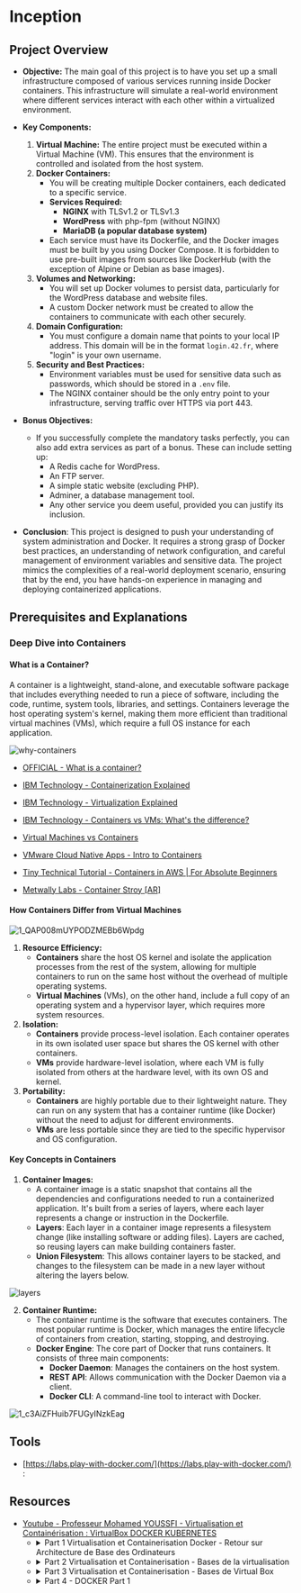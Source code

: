 # Inception

## Project Overview

- **Objective:** The main goal of this project is to have you set up a small infrastructure composed of various services running inside Docker containers. This infrastructure will simulate a real-world environment where different services interact with each other within a virtualized environment.

- **Key Components:**
	1. **Virtual Machine:** The entire project must be executed within a Virtual Machine (VM). This ensures that the environment is controlled and isolated from the host system.
	2. **Docker Containers:**
		- You will be creating multiple Docker containers, each dedicated to a specific service.
		- **Services Required:**
			- **NGINX** with TLSv1.2 or TLSv1.3
			- **WordPress** with php-fpm (without NGINX)
			- **MariaDB (a popular database system)**
		- Each service must have its Dockerfile, and the Docker images must be built by you using Docker Compose. It is forbidden to use pre-built images from sources like DockerHub (with the exception of Alpine or Debian as base images).
	3. **Volumes and Networking:**
		- You will set up Docker volumes to persist data, particularly for the WordPress database and website files.
		- A custom Docker network must be created to allow the containers to communicate with each other securely.
	4. **Domain Configuration:**
		- You must configure a domain name that points to your local IP address. This domain will be in the format `login.42.fr`, where "login" is your own username.
	5. **Security and Best Practices:**
		- Environment variables must be used for sensitive data such as passwords, which should be stored in a `.env` file.
		- The NGINX container should be the only entry point to your infrastructure, serving traffic over HTTPS via port 443.

- **Bonus Objectives:**
	- If you successfully complete the mandatory tasks perfectly, you can also add extra services as part of a bonus. These can include setting up:
		- A Redis cache for WordPress.
		- An FTP server.
		- A simple static website (excluding PHP).
		- Adminer, a database management tool.
		- Any other service you deem useful, provided you can justify its inclusion.
- **Conclusion**:
This project is designed to push your understanding of system administration and Docker. It requires a strong grasp of Docker best practices, an understanding of network configuration, and careful management of environment variables and sensitive data. The project mimics the complexities of a real-world deployment scenario, ensuring that by the end, you have hands-on experience in managing and deploying containerized applications.


## Prerequisites and Explanations

### Deep Dive into Containers

#### What is a Container?

A container is a lightweight, stand-alone, and executable software package that includes everything needed to run a piece of software, including the code, runtime, system tools, libraries, and settings. Containers leverage the host operating system's kernel, making them more efficient than traditional virtual machines (VMs), which require a full OS instance for each application.

![why-containers](https://github.com/user-attachments/assets/508629cd-5bed-4ca3-9223-2bad4a2e824d)


- [OFFICIAL - What is a container? ](https://www.docker.com/resources/what-container/)
- [IBM Technology - Containerization Explained](https://youtu.be/0qotVMX-J5s)
- [IBM Technology - Virtualization Explained](https://youtu.be/FZR0rG3HKIk)
- [IBM Technology - Containers vs VMs: What's the difference?](https://youtu.be/cjXI-yxqGTI)

- [Virtual Machines vs Containers](https://youtu.be/eyNBf1sqdBQ)
- [VMware Cloud Native Apps - Intro to Containers](https://www.youtube.com/playlist?list=PL7bmigfV0EqQt5_pBPQ8tsZjI1w68-e0H)
- [Tiny Technical Tutorial - Containers in AWS | For Absolute Beginners](https://youtu.be/NI34uF7VVP8)
- [Metwally Labs - Container Stroy [AR]](https://youtu.be/jPzJVH1ab-4)

#### How Containers Differ from Virtual Machines

![1_QAP008mUYPODZMEBb6Wpdg](https://github.com/user-attachments/assets/1859cf1d-094d-443a-89b7-2dbcf4e6f39d)


1. **Resource Efficiency:**
	- **Containers** share the host OS kernel and isolate the application processes from the rest of the system, allowing for multiple containers to run on the same host without the overhead of multiple operating systems.
	- **Virtual Machines** (VMs), on the other hand, include a full copy of an operating system and a hypervisor layer, which requires more system resources.
2. **Isolation:**
	- **Containers** provide process-level isolation. Each container operates in its own isolated user space but shares the OS kernel with other containers.
	- **VMs** provide hardware-level isolation, where each VM is fully isolated from others at the hardware level, with its own OS and kernel.
3. **Portability:**
	- **Containers** are highly portable due to their lightweight nature. They can run on any system that has a container runtime (like Docker) without the need to adjust for different environments.
	- **VMs** are less portable since they are tied to the specific hypervisor and OS configuration.



#### Key Concepts in Containers

1. **Container Images:**
	- A container image is a static snapshot that contains all the dependencies and configurations needed to run a containerized application. It's built from a series of layers, where each layer represents a change or instruction in the Dockerfile.
	- **Layers**: Each layer in a container image represents a filesystem change (like installing software or adding files). Layers are cached, so reusing layers can make building containers faster.
	- **Union Filesystem**: This allows container layers to be stacked, and changes to the filesystem can be made in a new layer without altering the layers below.

![layers](https://github.com/user-attachments/assets/850790b7-4392-47b8-995c-9f8964ce27c5)


2. **Container Runtime:**
	- The container runtime is the software that executes containers. The most popular runtime is Docker, which manages the entire lifecycle of containers from creation, starting, stopping, and destroying.
	- **Docker Engine**: The core part of Docker that runs containers. It consists of three main components:
		- **Docker Daemon**: Manages the containers on the host system.
		- **REST API**: Allows communication with the Docker Daemon via a client.
		- **Docker CLI**: A command-line tool to interact with Docker.

![1_c3AiZFHuib7FUGyINzkEag](https://github.com/user-attachments/assets/98d3fe07-2a59-48f4-90f8-0e955d83c690)






## Tools

- [https://labs.play-with-docker.com/](https://labs.play-with-docker.com/) :  



## Resources

- [ Youtube - Professeur Mohamed YOUSSFI - Virtualisation et Containérisation : VirtualBox DOCKER KUBERNETES](https://youtube.com/playlist?list=PLxr551TUsmApVwBMzhtLqrWqcKQs4sh19&si=W0Y5nBVF4gC4Hi5k)
 	- <details>
		<summary>
			Part 1 Virtualisation et Containerisation Docker - Retour sur Architecture de Base des Ordinateurs
		</summary>
		
		- **Fonctionnement de base des ordinateurs**: Les ordinateurs sont composés de deux parties principales : le matériel (hardware) et le logiciel (software). Le matériel inclut tous les composants physiques de l'ordinateur, tels que le microprocesseur (CPU), la mémoire vive (RAM), et les dispositifs de stockage comme les disques durs. Le logiciel, quant à lui, est constitué des programmes et des systèmes d'exploitation qui dirigent le matériel pour effectuer des tâches spécifiques.
		- **Microprocesseur (CPU)**: Le microprocesseur est souvent considéré comme le "cerveau" de l'ordinateur. Il effectue les calculs arithmétiques et logiques nécessaires pour exécuter les programmes. Historiquement, l'évolution des microprocesseurs a été marquée par une augmentation constante de leur puissance et de leur complexité, conformément à la loi de Moore, qui stipule que le nombre de transistors dans un microprocesseur double environ tous les 18 mois, augmentant ainsi ses performances.
		-  **Évolution des microprocesseurs**: Au fil des années, les microprocesseurs ont connu une série d'améliorations significatives. À l'origine, les microprocesseurs comme le 8086 ont été progressivement remplacés par des versions plus avancées telles que les 286, 386, 486, et finalement le Pentium. Chaque génération apportait des augmentations de la fréquence d'horloge, ce qui permettait des calculs plus rapides.
		
			Cependant, cette course à la fréquence élevée a rencontré des limitations physiques, notamment des problèmes de surchauffe. Le Pentium 4, par exemple, malgré une fréquence élevée, souffrait de surchauffe, ce qui diminuait ses performances.
		
			**Introduction des processeurs multi-cœurs**
		   
			Pour surmonter ces limitations, les fabricants de microprocesseurs ont introduit des architectures multi-cœurs. Plutôt que d'augmenter indéfiniment la fréquence d'horloge, ils ont commencé à intégrer plusieurs cœurs de traitement dans un seul processeur. Cela permet aux ordinateurs d'exécuter plusieurs instructions simultanément, améliorant ainsi les performances de manière significative sans augmenter la fréquence d'horloge.
		
		- **Unités de traitement graphique (GPU)**: Parallèlement à l'évolution des CPU, les unités de traitement graphique (GPU) ont également progressé. Initialement conçues pour accélérer le rendu graphique dans les jeux vidéo, les GPU sont devenus des outils puissants pour les calculs parallèles massifs. Nvidia, par exemple, a développé des GPU capables de traiter des milliers de petites tâches en parallèle, ce qui est particulièrement utile pour des applications comme l'apprentissage automatique et l'intelligence artificielle.
		- **Importance du BIOS et du processus de démarrage**: Le BIOS (Basic Input/Output System) est le premier programme qui s'exécute lorsqu'un ordinateur est allumé. Il initialise et teste le matériel avant de charger le système d'exploitation à partir du disque dur ou d'un autre dispositif de démarrage. Ce processus comprend un auto-test de démarrage qui vérifie le bon fonctionnement des composants matériels.
		- **Mémoire et stockage**: Deux types de mémoire sont essentiels dans un ordinateur : la mémoire vive (RAM) et les dispositifs de stockage persistants comme les disques durs. La RAM est volatile, ce qui signifie que son contenu est perdu lorsque l'ordinateur est éteint, tandis que les disques durs offrent un stockage permanent des données et des programmes.
		- **Sécurité et mises à jour du BIOS**: Historiquement, le BIOS était stocké dans des mémoires mortes (ROM), ce qui le rendait difficile à mettre à jour. Cependant, avec l'introduction des mémoires flash (EEPROM), il est devenu possible de mettre à jour le BIOS par voie électronique, ce qui a résolu de nombreux problèmes de sécurité et de compatibilité.
  		- **Conclusion**: La compréhension des bases de l'architecture des ordinateurs et de leur évolution est essentielle pour appréhender des concepts avancés comme la virtualisation et la containerisation. La transition vers des architectures multi-cœurs et l'utilisation de GPU pour les calculs parallèles ont transformé les capacités des ordinateurs modernes, ouvrant la voie à des innovations dans des domaines tels que l'intelligence artificielle et l'apprentissage automatique. La virtualisation et la containerisation, avec des outils comme Docker, permettent de maximiser l'utilisation de ces ressources matérielles, rendant les systèmes informatiques plus flexibles et efficaces. 

 	- <details>
		<summary>
			Part 2 Virtualisation et Containerisation - Bases de la virtualisation
		</summary>
  		
		- **Introduction à la virtualisation**: La virtualisation est une technologie qui permet de créer plusieurs environnements virtuels sur une seule machine physique. Cette technologie a révolutionné l'informatique moderne en permettant une utilisation plus efficace des ressources matérielles et en offrant une flexibilité accrue pour l'exécution de différents systèmes d'exploitation et applications.
		- **Composants virtuels**: Dans un environnement de virtualisation, les composants matériels traditionnels tels que les disques durs, les cartes réseau et les adaptateurs sont virtualisés. Cela signifie que des versions logicielles de ces composants sont créées et utilisées par les machines virtuelles. Ces composants virtuels fonctionnent comme des proxys, traduisant les opérations virtuelles en opérations physiques sur le matériel réel.

			**Disque dur virtuel**

			Un disque dur virtuel est une image de disque qui agit comme un disque dur physique pour la machine virtuelle. Il stocke les données de la même manière qu'un disque dur traditionnel, mais son contenu est en réalité stocké dans un fichier sur le disque dur physique de l'hôte.
 
			**Carte réseau virtuelle**
 
			Une carte réseau virtuelle permet à une machine virtuelle de se connecter à un réseau de la même manière qu'une carte réseau physique. Elle utilise les interfaces réseau physiques de l'hôte pour envoyer et recevoir des données.

		- **Fonctionnement des machines virtuelles**: Les machines virtuelles sont créées et gérées par des logiciels appelés hyperviseurs. Un hyperviseur est responsable de l'allocation des ressources matérielles (comme le CPU, la mémoire et le stockage) aux machines virtuelles et de la gestion de leur exécution. Il existe deux types principaux d'hyperviseurs :

			**Hyperviseurs de type 1**
 
			Les hyperviseurs de type 1, également appelés hyperviseurs "bare-metal", s'exécutent directement sur le matériel physique de l'hôte. Ils offrent des performances supérieures car ils ont un accès direct aux ressources matérielles sans passer par un système d'exploitation intermédiaire. Exemples : VMware ESXi, Microsoft Hyper-V.

			**Hyperviseurs de type 2**
 
			Les hyperviseurs de type 2, également appelés hyperviseurs "hosted", s'exécutent sur un système d'exploitation hôte. Ils sont plus flexibles et plus faciles à installer car ils peuvent être exécutés comme n'importe quelle autre application sur l'hôte. Exemples : VMware Workstation, VirtualBox.

		- **Performance et partage des ressources**: L'un des défis de la virtualisation est le partage des ressources matérielles entre plusieurs machines virtuelles. Chaque machine virtuelle utilise une partie des ressources du CPU, de la mémoire et du stockage de l'hôte. L'hyperviseur doit gérer ce partage de manière efficace pour éviter que les machines virtuelles n'interfèrent les unes avec les autres.
 
  			**Gestion des ressources**
 
			L'hyperviseur alloue dynamiquement les ressources en fonction des besoins de chaque machine virtuelle. Par exemple, si une machine virtuelle nécessite plus de CPU pour une tâche intensive, l'hyperviseur peut lui allouer plus de cycles CPU temporaires tout en réduisant la part allouée à une autre machine virtuelle moins active.


		- **Virtualisation complète et paravirtualisation** Il existe deux principaux types de virtualisation : la virtualisation complète et la paravirtualisation.

			**Virtualisation complète**
 
			Dans la virtualisation complète, le système d'exploitation invité fonctionne comme s'il était sur un matériel physique réel. Il n'est pas conscient qu'il est dans un environnement virtualisé. Cela simplifie la compatibilité car n'importe quel système d'exploitation peut être exécuté sans modification. Cependant, cette méthode peut entraîner une légère diminution des performances en raison de la couche d'abstraction supplémentaire.

		  	**Paravirtualisation**
 
			Dans la paravirtualisation, le système d'exploitation invité est modifié pour être conscient de son environnement virtualisé. Cela permet d'optimiser les performances en permettant un accès direct aux ressources matérielles. Cependant, cela nécessite des modifications au système d'exploitation invité, ce qui peut limiter les options de compatibilité.

		- **Conclusion**

  			La virtualisation est une technologie puissante qui permet de maximiser l'utilisation des ressources matérielles, d'améliorer la flexibilité et de simplifier la gestion des environnements informatiques. En comprenant les différents composants et types de virtualisation, ainsi que les rôles des hyperviseurs, les professionnels de l'informatique peuvent mieux tirer parti de cette technologie pour répondre aux besoins de leurs organisations.
	  </details>
 	- <details>
		<summary>
			Part 3 Virtualisation et Containerisation - Bases de Virtual Box
		</summary>
 
	  	- **Introduction à la virtualisation**: La virtualisation est une technologie qui permet de créer plusieurs environnements virtuels sur une seule machine physique. Cette technologie a révolutionné l'informatique moderne en permettant une utilisation plus efficace des ressources matérielles et en offrant une flexibilité accrue pour l'exécution de différents systèmes d'exploitation et applications.
   		- **Installation de VirtualBox**: Pour installer VirtualBox, téléchargez simplement la version appropriée pour votre système d'exploitation (Windows, macOS, Linux) depuis le site officiel de VirtualBox. L'installation suit un processus classique où vous devez accepter les termes de la licence et suivre les instructions à l'écran pour compléter l'installation.
		- **Création d'une machine virtuelle**: Une fois VirtualBox installé, vous pouvez commencer à créer des machines virtuelles. Voici les étapes pour créer une machine virtuelle sous VirtualBox :

			1. **Ouvrir VirtualBox**: Lancez le logiciel VirtualBox.
			2. **Créer une nouvelle machine virtuelle**: Cliquez sur "Nouvelle" pour ouvrir l'assistant de création de machine virtuelle.
			3. **Nom et type de système d'exploitation**: Donnez un nom à votre machine virtuelle et sélectionnez le type et la version du système d'exploitation que vous allez installer. Par exemple, pour installer Ubuntu, sélectionnez "Linux" et "Ubuntu (64-bit)".
			4. **Allocation de mémoire**: Allouez la quantité de mémoire RAM à la machine virtuelle. Une allocation de 2048 Mo (2 Go) est recommandée pour les systèmes Linux.
			5. **Création d'un disque dur virtuel**: Sélectionnez l'option pour créer un nouveau disque dur virtuel et choisissez le format du fichier de disque dur (VDI est recommandé). Vous pouvez également choisir entre une allocation dynamique ou une taille fixe pour le disque dur virtuel.
			6. **Configuration finale**: Passez en revue les paramètres et terminez la création de la machine virtuelle.

		- **Configuration de la machine virtuelle**: Une fois la machine virtuelle créée, vous pouvez ajuster ses paramètres selon vos besoins :
    
			1. **Ordre de démarrage**: Modifiez l'ordre de démarrage pour que la machine virtuelle démarre à partir du lecteur CD/ISO en premier, puis du disque dur.
			2. **Processeurs**: Vous pouvez allouer plusieurs cœurs de processeur à la machine virtuelle en fonction des ressources disponibles sur votre machine hôte.
			3. **Stockage**: Ajoutez des images ISO ou des disques durs virtuels supplémentaires à la machine virtuelle.

		- **Installation du système d'exploitation**: Pour installer un système d'exploitation sur la machine virtuelle, suivez ces étapes :

  			1. **Télécharger l'image ISO**: Téléchargez l'image ISO du système d'exploitation que vous souhaitez installer (par exemple, Ubuntu).
			2. **Monter l'image ISO**: Dans les paramètres de la machine virtuelle, allez dans l'onglet "Stockage", sélectionnez le lecteur optique, et montez l'image ISO téléchargée.
			3. **Démarrer la machine virtuelle**: Démarrez la machine virtuelle. Elle devrait démarrer à partir de l'image ISO et lancer le processus d'installation du système d'exploitation.
			4. **Suivre les instructions d'installation**: Suivez les instructions à l'écran pour installer le système d'exploitation dans la machine virtuelle.


		- **Connectivité réseau**: VirtualBox propose plusieurs modes de connectivité réseau pour les machines virtuelles :
 
		  	1. **NAT (Network Address Translation)**: Par défaut, VirtualBox utilise le mode NAT, qui permet à la machine virtuelle d'accéder à Internet mais empêche les connexions entrantes depuis l'extérieur.
			2. **Bridge Networking**: Ce mode connecte la machine virtuelle directement au réseau physique de l'hôte, lui permettant d'obtenir une adresse IP du même réseau que l'hôte.
			3. **Host-Only Networking**: Ce mode crée un réseau isolé où seules les machines virtuelles et l'hôte peuvent communiquer entre elles.
			4. **Internal Networking**: Les machines virtuelles peuvent communiquer entre elles sur un réseau interne sans accès à l'hôte ou à Internet.

		- **Conclusion**: VirtualBox est un outil puissant et flexible pour créer et gérer des environnements virtuels. Il permet d'exécuter plusieurs systèmes d'exploitation sur une seule machine physique, facilitant ainsi les tests, le développement et la gestion des infrastructures IT. En comprenant les concepts de base de la création et de la configuration des machines virtuelles, vous pouvez exploiter pleinement les capacités de VirtualBox pour répondre à vos besoins informatiques.


	  </details>	 


 	- <details>
		<summary>
			Part 4 - DOCKER Part 1
		</summary>
 
		- **Introduction à Docker**: Docker est une plateforme open-source qui automatise le déploiement d'applications dans des conteneurs logiciels. Ces conteneurs sont des environnements légers et portables qui contiennent tout ce dont une application a besoin pour fonctionner : code, runtime, outils système, bibliothèques et paramètres.
		- **Historique et Évolution**: Docker a été initialement développé par une entreprise française sous le nom de DotCloud en 2013. Le projet a rapidement gagné en popularité grâce à sa simplicité d'utilisation et à sa capacité à isoler les applications de manière efficace. Docker a révolutionné la virtualisation des applications en introduisant un moyen plus léger et plus portable de déployer des applications comparé aux machines virtuelles traditionnelles.
  		- **Conteneurisation vs Virtualisation**: La virtualisation traditionnelle utilise des hyperviseurs pour créer des machines virtuelles (VM), chaque VM ayant son propre système d'exploitation, ce qui peut consommer beaucoup de ressources. En revanche, Docker utilise la conteneurisation, où les conteneurs partagent le même noyau du système d'exploitation hôte mais sont isolés les uns des autres.

			**Avantages de la conteneurisation**
 
			1. **Performance améliorée**: Les conteneurs sont plus légers et démarrent plus rapidement que les machines virtuelles.
			2. **Efficacité des ressources**: Les conteneurs consomment moins de CPU, de mémoire et de stockage.
			3. **Portabilité**: Les conteneurs peuvent être déployés facilement sur n'importe quel environnement qui supporte Docker.
			4. **Isolation**: Chaque conteneur fonctionne indépendamment, ce qui réduit les conflits entre les dépendances des applications.

		- **Fonctionnement de Docker**: Docker fonctionne grâce à deux composants principaux : Docker Engine et Docker Hub.
 
			**Docker Engine**
    			Docker Engine est le moteur de conteneurisation qui crée et gère les conteneurs. Il utilise les fonctionnalités du noyau Linux, telles que les cgroups et les namespaces, pour isoler les conteneurs et contrôler leurs ressources.

			**Docker Hub**
			Docker Hub est un registre public où les développeurs peuvent partager et distribuer des images Docker. Il permet de stocker et de récupérer des images Docker, facilitant ainsi la distribution et le déploiement des applications.

		- **Création et Gestion des Conteneurs**
 
			1. **Dockerfile**: Les développeurs définissent les dépendances et les instructions de configuration pour leur application dans un fichier nommé Dockerfile. Ce fichier contient toutes les commandes nécessaires pour assembler une image Docker.
			2. **Construction de l'image**: À partir du Dockerfile, une image Docker est construite en utilisant la commande docker build. Cette image contient tout ce dont l'application a besoin pour fonctionner.
			3. **Exécution du conteneur**: Une fois l'image construite, elle peut être exécutée en tant que conteneur avec la commande docker run. Chaque conteneur est une instance en cours d'exécution de l'image.

		- **Déploiement des Applications avec Docker**
			1. **Création de l'image**: Le développeur crée une image Docker à partir du Dockerfile.
			2. **Publication de l'image**: L'image est poussée sur Docker Hub ou un registre privé en utilisant `docker push`.
			3. **Téléchargement de l'image**: L'image est téléchargée sur la machine hôte avec `docker pull`.
			4. **Exécution de l'image**: L'image est exécutée en tant que conteneur avec `docker run`.

		- **Comparaison entre les Machines Virtuelles et les Conteneurs**

			| Aspect	 | Machines Virtuelles	 | Conteneurs Docker |
			| :---------- | :----------- | :----------- |
			| **Démarrage**      |   Lent    |        Rapide |
			| **Consommation de Ressources** |	Élevée |	Faible |
			| **Isolation** |	Complète (niveau OS) |	Processus isolés (partage du noyau) |
			| **Portabilité** |	Moins portable (dépend du hyperviseur) |	Très portable (indépendant de l'OS) |
			| **Gestion des Dépendances** |	Complexe |	Simplifiée (tout inclus dans l'image) |

		- **Conclusion**: Docker est une technologie puissante qui simplifie le déploiement, la gestion et la portabilité des applications. En utilisant des conteneurs, les développeurs et les administrateurs système peuvent créer des environnements isolés pour chaque application, améliorant ainsi les performances, l'efficacité des ressources et la portabilité. Docker continue de jouer un rôle crucial dans l'évolution des infrastructures IT modernes, particulièrement dans les environnements cloud et DevOps.












	  </details>








		










	
